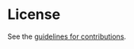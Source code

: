# License

See the
[guidelines for contributions](https://github.com/seanturner/netconf-over-tls13/blob/main/CONTRIBUTING.md).
